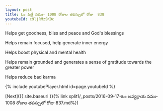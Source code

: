 ```yaml
---
layout: post
title: ఓం పిత్రే నమః- 1008 రోజుల తపస్సులో రోజు  838
youtubeId: c9ljRMzSK9c
---
```

 
 
Helps get goodness, bliss and peace and God's blessings
 
Helps remain focused, help generate inner energy 
 
Helps boost physical and mental health 
 
Helps remain grounded and generates a sense of gratitude towards the greater power 
 
Helps reduce bad karma
 
 
 
 


{% include youtubePlayer.html id=page.youtubeId %}
 
[Next]({{ site.baseurl }}{% link  split1/_posts/2016-09-17-ఓం అవ్యక్తాయ నమః- 1008 రోజుల తపస్సులో రోజు  837.md%})
 
